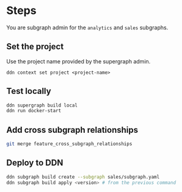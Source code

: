# Steps

You are subgraph admin for the `analytics` and `sales` subgraphs.

## Set the project

Use the project name provided by the supergraph admin.

`ddn context set project <project-name>`

## Test locally

```bash
ddn supergraph build local
ddn run docker-start
```

## Add cross subgraph relationships

```bash
git merge feature_cross_subgraph_relationships
```

## Deploy to DDN

```bash
ddn subgraph build create --subgraph sales/subgraph.yaml
ddn subgraph build apply <version> # from the previous command
```